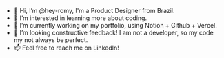 - 👋 Hi, I’m @hey-romy, I'm a Product Designer from Brazil.
- 👀 I’m interested in learning more about coding.
- 🌱 I’m currently working on my portfolio, using Notion + Github + Vercel.
- 💞️ I’m looking constructive feedback! I am not a developer, so my code my not always be perfect.
- 📫 Feel free to reach me on LinkedIn!

<!---
hey-romy/hey-romy is a ✨ special ✨ repository because its `README.md` (this file) appears on your GitHub profile.
You can click the Preview link to take a look at your changes.
--->
